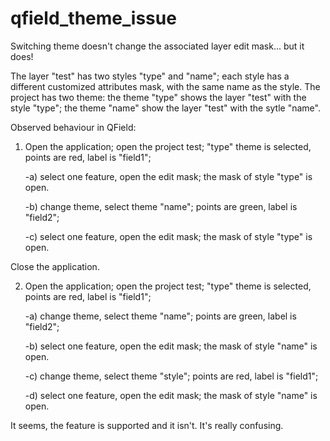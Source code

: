 # qfield_theme_issue

Switching theme doesn't change the associated layer edit mask... but it does!

The layer "test" has two styles "type" and "name"; each style has a different customized
attributes mask, with the same name as the style. The project has two theme: the theme
"type" shows the layer "test" with the style "type"; the theme "name" show the layer "test"
with the sytle "name".

Observed behaviour in QField:

1) Open the application; open the project test; "type" theme is selected, points are red, label is "field1";

   -a) select one feature, open the edit mask; the mask of style "type" is open.

   -b) change theme, select theme "name"; points are green, label is "field2";

   -c) select one feature, open the edit mask; the mask of style "type" is open.

Close the application.

2) Open the application; open the project test; "type" theme is selected, points are red, label is "field1";

   -a) change theme, select theme "name"; points are green, label is "field2";

   -b) select one feature, open the edit mask; the mask of style "name" is open.

   -c) change theme, select theme "style"; points are red, label is "field1";

   -d) select one feature, open the edit mask; the mask of style "name" is open.

It seems, the feature is supported and it isn't. It's really confusing.

